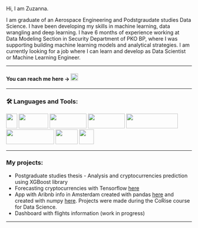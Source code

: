 Hi, I am Zuzanna.

I am graduate of an Aerospace Engineering and Podstgraudate studies Data Science. 
I have been developing my skills in machine learning, data wrangling and deep learning. 
I have 6 months of experience working at Data Modeling Section in Security Department of PKO BP, where I was supporting building machine learning models and analytical strategies.
I am currently looking for a job where I can learn and develop as Data Scientist or Machine Learning Engineer. 


---
#### You can reach me here -> <a href="https://www.linkedin.com/in/zuzanna-juszczak-757aa21b9/"><img src="https://cdn-icons-png.flaticon.com/512/174/174857.png"  width="20" height="20"> </a>
---
### :hammer_and_wrench: Languages and Tools:
<p align="left">
<img src="https://s3.dualstack.us-east-2.amazonaws.com/pythondotorg-assets/media/community/logos/python-logo-only.png" width="30" height="40" />
<img src="https://upload.wikimedia.org/wikipedia/commons/thumb/e/ed/Pandas_logo.svg/1200px-Pandas_logo.svg.png" width="80" height="40" />
<img src="https://miro.medium.com/max/765/1*cyXCE-JcBelTyrK-58w6_Q.png" width="100" height="40" />
<img src="https://camo.githubusercontent.com/aeb4f612bd9b40d81c62fcbebd6db44a5d4344b8b962be0138817e18c9c06963/68747470733a2f2f7777772e74656e736f72666c6f772e6f72672f696d616765732f74665f6c6f676f5f686f72697a6f6e74616c2e706e67" width="100" height="40" />
<img src="https://matplotlib.org/3.1.0/_images/sphx_glr_logos2_003.png" width="140" height="40" />
<img src="https://upload.wikimedia.org/wikipedia/commons/thumb/8/8a/Plotly-logo.png/1200px-Plotly-logo.png" width="130" height="40" />
<img src="https://bms.com.pl/wordpress/wp-content/uploads/2015/10/microsoft-sql-server-logo.png" width="60" height="40" />
<img src="https://upload.wikimedia.org/wikipedia/commons/thumb/1/1b/R_logo.svg/724px-R_logo.svg.png" width="40" height="40" />
</p>

---
### My projects:
- Postgraduate studies thesis - Analysis and cryptocurrencies prediction using XGBoost library
- Forecasting cryptocurrencies with Tensorflow [here](https://github.com/ZuzannaJusz/crypto_forecast) 
- App with Aribnb info in Amsterdam created with pandas [here](https://github.com/ZuzannaJusz/Amsterdam-airbnb-in-pandas) and created with numpy [here](https://github.com/ZuzannaJusz/Amsterdam_airbnb). Projects were made during the CoRise course for Data Science.
- Dashboard with flights information (work in progress)
---

